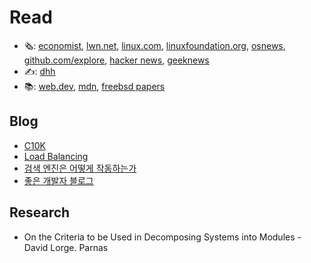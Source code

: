# Read

- 🗞️: [economist](https://www.economist.com/), [lwn.net](https://lwn.net/), [linux.com](https://www.linux.com/), [linuxfoundation.org](https://www.linuxfoundation.org/blog/), [osnews](https://www.osnews.com/), [github.com/explore](https://github.com/explore), [hacker news](https://news.ycombinator.com/), [geeknews](https://news.hada.io/)
- ✍️: [dhh](https://world.hey.com/dhh)
- 📚: [web.dev](https://web.dev/), [mdn](https://developer.mozilla.org/), [freebsd papers](https://papers.freebsd.org/)

## Blog

- [C10K](http://www.kegel.com/c10k.html)
- [Load Balancing](https://samwho.dev/load-balancing/)
- [검색 엔진은 어떻게 작동하는가](https://xo.dev/articles/how-search-engine-works)
- [좋은 개발자 블로그](https://f-lab.kr/blog/developer-blog-tips)

## Research

- On the Criteria to be Used in Decomposing Systems into Modules - David Lorge. Parnas

